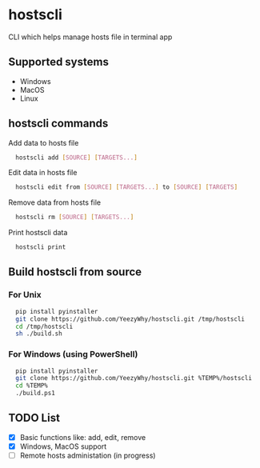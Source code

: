 # hostscli

CLI which helps manage hosts file in terminal app


## Supported systems

- Windows
- MacOS
- Linux


## hostscli commands

Add data to hosts file

```bash
  hostscli add [SOURCE] [TARGETS...]
```

Edit data in hosts file

```bash
  hostscli edit from [SOURCE] [TARGETS...] to [SOURCE] [TARGETS]
```

Remove data from hosts file

```bash
  hostscli rm [SOURCE] [TARGETS...]
```

Print hostscli data

```bash
  hostscli print
```

## Build hostscli from source

### For Unix

```bash
  pip install pyinstaller
  git clone https://github.com/YeezyWhy/hostscli.git /tmp/hostscli
  cd /tmp/hostscli
  sh ./build.sh
```

### For Windows (using PowerShell)

```bash
  pip install pyinstaller
  git clone https://github.com/YeezyWhy/hostscli.git %TEMP%/hostscli
  cd %TEMP%
  ./build.ps1
```


## TODO List

- [x] Basic functions like: add, edit, remove
- [x] Windows, MacOS support
- [ ] Remote hosts administation (in progress)
